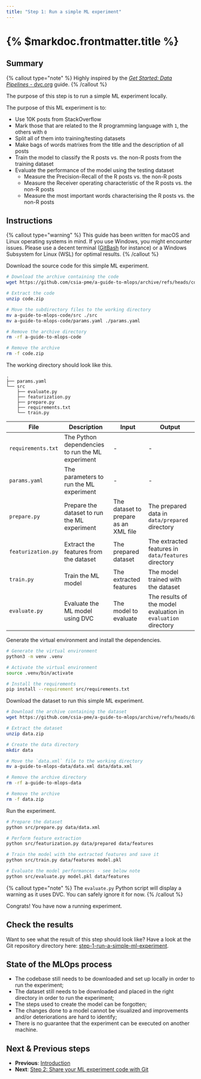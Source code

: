 ```yaml
---
title: "Step 1: Run a simple ML experiment"
---
```


# {% $markdoc.frontmatter.title %}

## Summary

{% callout type="note" %}
Highly inspired by the [_Get Started: Data Pipelines_ - dvc.org](https://dvc.org/doc/start/data-management/pipelines) guide.
{% /callout %}

The purpose of this step is to run a simple ML experiment locally.

The purpose of this ML experiment is to:

- Use 10K posts from StackOverflow
- Mark those that are related to the R programming language with `1`, the others with `0`
- Split all of them into training/testing datasets
- Make bags of words matrixes from the title and the description of all posts
- Train the model to classify the R posts vs. the non-R posts from the training dataset
- Evaluate the performance of the model using the testing dataset
    - Measure the Precision-Recall of the R posts vs. the non-R posts
    - Measure the Receiver operating characteristic of the R posts vs. the non-R posts
    - Measure the most important words characterising the R posts vs. the non-R posts

## Instructions

{% callout type="warning" %}
This guide has been written for macOS and Linux operating systems in mind. If you use Windows, you might encounter issues. Please use a decent terminal ([GitBash](https://gitforwindows.org/) for instance) or a Windows Subsystem for Linux (WSL) for optimal results.
{% /callout %}

Download the source code for this simple ML experiment.

```sh
# Download the archive containing the code
wget https://github.com/csia-pme/a-guide-to-mlops/archive/refs/heads/code.zip -O code.zip

# Extract the code
unzip code.zip

# Move the subdirectory files to the working directory
mv a-guide-to-mlops-code/src ./src
mv a-guide-to-mlops-code/params.yaml ./params.yaml

# Remove the archive directory
rm -rf a-guide-to-mlops-code

# Remove the archive
rm -f code.zip
```

The working directory should look like this.

```
.
├── params.yaml
└── src
    ├── evaluate.py
    ├── featurization.py
    ├── prepare.py
    ├── requirements.txt
    └── train.py
```


| **File**              | **Description**                                   | **Input**                             | **Output**                                                        |
|-----------------------|---------------------------------------------------|---------------------------------------|-------------------------------------------------------------------|
| `requirements.txt`    | The Python dependencies to run the ML experiment  | -                                     | -                                                                 |
| `params.yaml`         | The parameters to run the ML experiment           | -                                     | -                                                                 |
| `prepare.py`          | Prepare the dataset to run the ML experiment      | The dataset to prepare as an XML file | The prepared data in `data/prepared` directory                    |
| `featurization.py`    | Extract the features from the dataset             | The prepared dataset                  | The extracted features in `data/features` directory               |
| `train.py`            | Train the ML model                                | The extracted features                | The model trained with the dataset                                |
| `evaluate.py`         | Evaluate the ML model using DVC                   | The model to evaluate                 | The results of the model evaluation in `evaluation` directory     |

Generate the virtual environment and install the dependencies.

```sh
# Generate the virtual environment
python3 -m venv .venv

# Activate the virtual environment
source .venv/bin/activate

# Install the requirements
pip install --requirement src/requirements.txt
```

Download the dataset to run this simple ML experiment.

```sh
# Download the archive containing the dataset
wget https://github.com/csia-pme/a-guide-to-mlops/archive/refs/heads/data.zip -O data.zip

# Extract the dataset
unzip data.zip

# Create the data directory
mkdir data

# Move the `data.xml` file to the working directory
mv a-guide-to-mlops-data/data.xml data/data.xml

# Remove the archive directory
rm -rf a-guide-to-mlops-data

# Remove the archive
rm -f data.zip
```

Run the experiment.

```sh
# Prepare the dataset
python src/prepare.py data/data.xml

# Perform feature extraction
python src/featurization.py data/prepared data/features

# Train the model with the extracted features and save it
python src/train.py data/features model.pkl

# Evaluate the model performances - see below note
python src/evaluate.py model.pkl data/features
```

{% callout type="note" %}
The `evaluate.py` Python script will display a warning as it uses DVC. You can safely ignore it for now.
{% /callout %}

Congrats! You have now a running experiment.

## Check the results

Want to see what the result of this step should look like? Have a look at the Git repository directory here: [step-1-run-a-simple-ml-experiment](https://github.com/csia-pme/a-guide-to-mlops/tree/main/pages/the-guide/step-1-run-a-simple-ml-experiment).

## State of the MLOps process

- The codebase still needs to be downloaded and set up locally in order to run the experiment;
- The dataset still needs to be downloaded and placed in the right directory in order to run the experiment;
- The steps used to create the model can be forgotten;
- The changes done to a model cannot be visualized and improvements and/or deteriorations are hard to identify;
- There is no guarantee that the experiment can be executed on another machine.

## Next & Previous steps

- **Previous**: [Introduction](/the-guide/introduction)
- **Next**: [Step 2: Share your ML experiment code with Git](/the-guide/step-2-share-your-ml-experiment-code-with-git)
